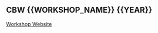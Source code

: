 ## CBW {{WORKSHOP_NAME}} {{YEAR}}

[Workshop Website](bioinformaticsdotca.github.io/{{WORKSHOP_CODE}})

